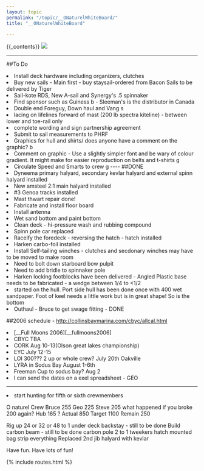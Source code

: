 ```yaml
---
layout: topic
permalink: "/topic/__ONaturelWhiteBoard/"
title: "__ONaturelWhiteBoard"

---
```


{{_contents}}
<img src="images/blr/Onat.jpg">



----
##To Do

<li> Install deck hardware including organizers, clutches
<li> Buy new sails - Main first - buy staysail-ordered from Bacon Sails to be delivered by Tiger
<li> Sail-kote RDS, New A-sail  and Synergy's .5 spinnaker
<li> Find sponsor such as Guiness b - Sleeman's is the distributor in Canada
<li> Double end Foreguy, Down haul and Vang s
<li> lacing on lifelines forward of mast (200 lb spectra kiteline) - between lower and toe-rail only
<li> complete wording and sign partnership agreement
<li> Submit to sail measurements to PHRF
<li> Graphics for  hull and shirts/ does anyone have a comment on the graphic? b
<li> Comment on graphic - Use a slightly simpler font and be wary of colour gradient. It might make for easier reproduction on belts and t-shirts g
<li> Circulate Speed and Smarts to crew g
----
##DONE
<li> Dyneema primary halyard, secondary kevlar halyard and external spinn halyard installed
<li> New amsteel 2:1 main halyard installed
<li>   #3 Genoa tracks installed
<li> Mast thwart repair done!
<li> Fabricate and install floor board
<li> Install antenna
<li> Wet sand bottom and paint bottom
<li> Clean deck - hi-pressure wash and rubbing compound
<li> Spinn pole car replaced
<li> Raceify the foredeck - reversing the hatch - hatch installed
<li> Harken carbo-foil installed
<li> Install Self-tailing winches - clutches and secdonary winches may have to be moved to make room
<li> Need to bolt down starboard bow pulpit
<li> Need to add bridle to spinnaker pole
<li> Harken locking footblocks have been delivered - Angled Plastic base needs to be fabricated - a wedge between 1/4 to <1/2
<li> started on the hull. Port side hull has been done once with 400 wet sandpaper. Foot of keel needs a little work but is in great shape! So is the bottom
<li> Outhaul - Bruce to get swage fitting - DONE

##2006 schedule  - http://collinsbaymarina.com/cbyc/allcal.html
<li> [__Full Moons 2006][__fullmoons2006]
<li> CBYC  TBA
<li> CORK  Aug 10-13(Olson great lakes championship)
<li> EYC   July 12-15
<li> LOI 300??? 2 up or whole crew?  July 20th Oakville
<li> LYRA in Sodus Bay August 1-6th
<li> Freeman Cup to sodus bay? Aug 2
<li> I can send the dates on a exel spreadsheet - GEO

----
<li> start hunting for fifth or sixth crewmembers

O naturel Crew
Bruce	255
Geo	225
Steve	205 what happened if you broke 200 again?
Hub	165
?
Actual	850
Target	1100
Remain	250



Rig up 24 or 32 or 48 to 1 under deck backstay - still to be done
Build carbon beam - still to be done
carbon pole
2 to 1 tweekers
hatch mounted bag
strip everything
Replaced 2nd jib halyard with kevlar

Have fun. Have lots of fun!

{% include routes.html %}
